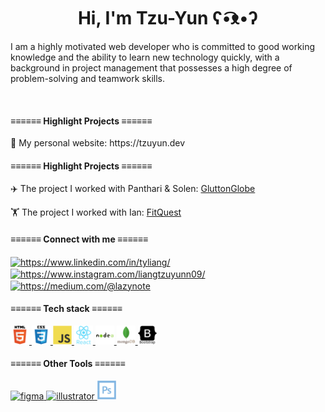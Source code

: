 <h1 align="center">Hi, I'm Tzu-Yun ʕ•͡ᴥ•ʔ</h1>
<p>I am a highly motivated web developer who is committed to good working knowledge and the ability to learn new technology quickly, with a background in project management that possesses a high degree of problem-solving and teamwork skills.</p>
<br>
<h4 align="left">≡≡≡≡≡≡ Highlight Projects ≡≡≡≡≡≡</h4>
👧  My personal website: https://tzuyun.dev
<br>
<h4 align="left">≡≡≡≡≡≡ Highlight Projects ≡≡≡≡≡≡</h4>

✈️  The project I worked with Panthari & Solen: [GluttonGlobe](https://bejewelled-alfajores-c72f6e.netlify.app/)

🏋️  The project I worked with Ian: [FitQuest](https://fitness-tracker.adaptable.app/)

<h4 align="left">≡≡≡≡≡≡ Connect with me ≡≡≡≡≡≡</h4>
<p align="left">
<a href="https://www.linkedin.com/in/tyliang/" target="blank"><img align="center" src="https://raw.githubusercontent.com/rahuldkjain/github-profile-readme-generator/master/src/images/icons/Social/linked-in-alt.svg" alt="https://www.linkedin.com/in/tyliang/" height="30" width="30" /></a>
<a href="https://www.instagram.com/liangtzuyunn09/" target="blank"><img align="center" src="https://raw.githubusercontent.com/rahuldkjain/github-profile-readme-generator/master/src/images/icons/Social/instagram.svg" alt="https://www.instagram.com/liangtzuyunn09/" height="30" width="30" /></a>
<a href="https://medium.com/@gongtzuuuu" target="blank"><img align="center" src="https://raw.githubusercontent.com/rahuldkjain/github-profile-readme-generator/master/src/images/icons/Social/medium.svg" alt="https://medium.com/@lazynote" height="30" width="30" /></a>
</p>

<h4 align="left">≡≡≡≡≡≡ Tech stack ≡≡≡≡≡≡</h4>
<p align="left"> <a href="https://www.w3.org/html/" target="_blank" rel="noreferrer"> <img src="https://raw.githubusercontent.com/devicons/devicon/master/icons/html5/html5-original-wordmark.svg" alt="html5" width="30" height="30"/> </a><a href="https://www.w3schools.com/css/" target="_blank" rel="noreferrer"> <img src="https://raw.githubusercontent.com/devicons/devicon/master/icons/css3/css3-original-wordmark.svg" alt="css3" width="30" height="30"/> </a><a href="https://developer.mozilla.org/en-US/docs/Web/JavaScript" target="_blank" rel="noreferrer"> <img src="https://raw.githubusercontent.com/devicons/devicon/master/icons/javascript/javascript-original.svg" alt="javascript" width="30" height="30"/> </a><a href="https://reactjs.org/" target="_blank" rel="noreferrer"> <img src="https://raw.githubusercontent.com/devicons/devicon/master/icons/react/react-original-wordmark.svg" alt="react" width="30" height="30"/> </a><a href="https://nodejs.org" target="_blank" rel="noreferrer"> <img src="https://raw.githubusercontent.com/devicons/devicon/master/icons/nodejs/nodejs-original-wordmark.svg" alt="nodejs" width="30" height="30"/> </a> <a href="https://www.mongodb.com/" target="_blank" rel="noreferrer"> <img src="https://raw.githubusercontent.com/devicons/devicon/master/icons/mongodb/mongodb-original-wordmark.svg" alt="mongodb" width="30" height="30"/> </a> <a href="https://getbootstrap.com" target="_blank" rel="noreferrer"> <img src="https://raw.githubusercontent.com/devicons/devicon/master/icons/bootstrap/bootstrap-plain-wordmark.svg" alt="bootstrap" width="30" height="30"/> </a> </p>
  

<h4 align="left">≡≡≡≡≡≡ Other Tools ≡≡≡≡≡≡</h4>
<p align="left"> <a href="https://www.figma.com/" target="_blank" rel="noreferrer"> <img src="https://www.vectorlogo.zone/logos/figma/figma-icon.svg" alt="figma" width="30" height="30"/> </a> <a href="https://www.adobe.com/in/products/illustrator.html" target="_blank" rel="noreferrer"> <img src="https://www.vectorlogo.zone/logos/adobe_illustrator/adobe_illustrator-icon.svg" alt="illustrator" width="30" height="30"/> </a> <a href="https://www.photoshop.com/en" target="_blank" rel="noreferrer"> <img src="https://raw.githubusercontent.com/devicons/devicon/master/icons/photoshop/photoshop-line.svg" alt="photoshop" width="30" height="30"/> </a> </p>
